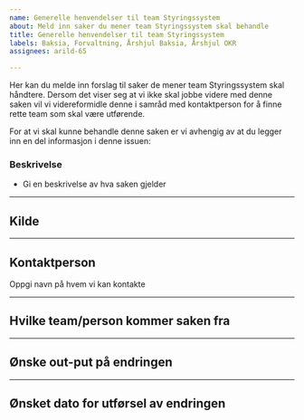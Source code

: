 ```yaml
---
name: Generelle henvendelser til team Styringssystem
about: Meld inn saker du mener team Styringssystem skal behandle
title: Generelle henvendelser til team Styringssystem
labels: Baksia, Forvaltning, Årshjul Baksia, Årshjul OKR
assignees: arild-65

---
```


Her kan du melde inn forslag til saker de mener team Styringssystem skal håndtere. Dersom det viser seg at vi ikke skal jobbe videre med denne saken vil vi videreformidle denne i samråd med kontaktperson for å finne rette team som skal være utførende.

For at vi skal kunne behandle denne saken er vi avhengig av at du legger inn en del informasjon i denne issuen:

### Beskrivelse
- Gi en beskrivelse av hva saken gjelder

_______________________________________________________________________________________________________________

## Kilde
_______________________________________________________________________________________________________________

## Kontaktperson
Oppgi navn på hvem vi kan kontakte
_______________________________________________________________________________________________________________

## Hvilke team/person kommer saken fra
_______________________________________________________________________________________________________________

## Ønske out-put på endringen
_______________________________________________________________________________________________________________

## Ønsket dato for utførsel av endringen
